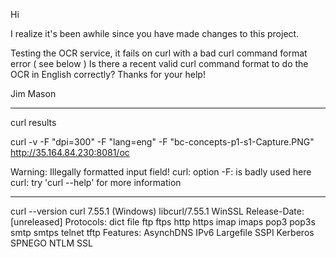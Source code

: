 
Hi

I realize it's been awhile since you have made changes to this project.

Testing the OCR service, it fails on curl with a bad curl command format error ( see below )
Is there a recent valid curl command format to do the OCR in English correctly?
Thanks for your help!

Jim Mason

-----------------------------
curl results

curl  -v  -F "dpi=300"   -F "lang=eng"   -F "bc-concepts-p1-s1-Capture.PNG" http://35.164.84.230:8081/oc

Warning: Illegally formatted input field!
curl: option -F: is badly used here
curl: try 'curl --help' for more information


-------------------------------
curl --version
curl 7.55.1 (Windows) libcurl/7.55.1 WinSSL
Release-Date: [unreleased]
Protocols: dict file ftp ftps http https imap imaps pop3 pop3s smtp smtps telnet tftp
Features: AsynchDNS IPv6 Largefile SSPI Kerberos SPNEGO NTLM SSL
